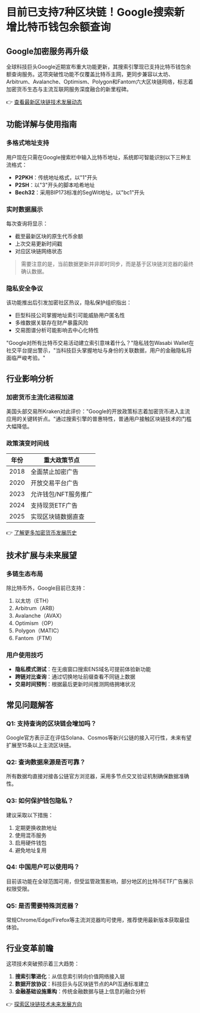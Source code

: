 # 目前已支持7种区块链！Google搜索新增比特币钱包余额查询

## Google加密服务再升级
全球科技巨头Google近期宣布重大功能更新，其搜索引擎现已支持比特币钱包余额查询服务。这项突破性功能不仅覆盖比特币主网，更同步兼容以太坊、Arbitrum、Avalanche、Optimism、Polygon和Fantom六大区块链网络，标志着加密货币生态与主流互联网服务深度融合的新里程碑。

👉 [查看最新区块链技术发展动态](https://bit.ly/okx_welcome)

## 功能详解与使用指南
### 多格式地址支持
用户现在只需在Google搜索栏中输入比特币地址，系统即可智能识别以下三种主流格式：
- **P2PKH**：传统地址格式，以"1"开头
- **P2SH**：以"3"开头的脚本哈希地址
- **Bech32**：采用BIP173标准的SegWit地址，以"bc1"开头

### 实时数据展示
每次查询将显示：
- 截至最新区块的原生代币余额
- 上次交易更新时间戳
- 对应区块链网络状态

> 需要注意的是，当前数据更新并非即时同步，而是基于区块链浏览器的最终确认数据。

### 隐私安全争议
该功能推出后引发加密社区热议，隐私保护组织指出：
- 巨型科技公司掌握地址索引可能威胁用户匿名性
- 多维数据关联存在财产暴露风险
- 交易图谱分析可能影响去中心化特性

"Google对所有比特币交易活动建立索引意味着什么？"隐私钱包Wasabi Wallet在社交平台提出警示，"当科技巨头掌握地址与身份的关联数据，用户的金融隐私将面临严峻考验。"

## 行业影响分析
### 加密货币主流化进程加速
美国头部交易所Kraken对此评价："Google的开放政策标志着加密货币进入主流应用的关键转折点。"通过搜索引擎的普惠特性，普通用户接触区块链技术的门槛大幅降低。

### 政策演变时间线
| 年份 | 重大政策节点 |
|------|--------------|
| 2018 | 全面禁止加密广告 |
| 2020 | 开放交易平台广告 |
| 2023 | 允许钱包/NFT服务推广 |
| 2024 | 支持现货ETF广告 |
| 2025 | 实现区块链数据直查 |

👉 [了解更多加密货币发展历史](https://bit.ly/okx_welcome)

## 技术扩展与未来展望
### 多链生态布局
除比特币外，Google目前已支持：
1. 以太坊（ETH）
2. Arbitrum（ARB）
3. Avalanche（AVAX）
4. Optimism（OP）
5. Polygon（MATIC）
6. Fantom（FTM）

### 用户使用技巧
- **隐私模式测试**：在无痕窗口搜索ENS域名可提前体验新功能
- **跨链对比查询**：通过切换地址前缀查看不同链上数据
- **交易时间预判**：根据最后更新时间推测网络拥堵状况

## 常见问题解答
### Q1: 支持查询的区块链会增加吗？
Google官方表示正在评估Solana、Cosmos等新兴公链的接入可行性，未来有望扩展至15条以上主流区块链。

### Q2: 查询数据来源是否可靠？
所有数据均直接对接各公链官方浏览器，采用多节点交叉验证机制确保数据准确性。

### Q3: 如何保护钱包隐私？
建议采取以下措施：
1. 定期更换收款地址
2. 使用混币服务
3. 启用硬件钱包
4. 避免地址复用

### Q4: 中国用户可以使用吗？
目前该功能在全球范围可用，但受监管政策影响，部分地区的比特币ETF广告展示权限受限。

### Q5: 是否需要特殊浏览器？
常规Chrome/Edge/Firefox等主流浏览器均可使用，推荐使用最新版本获取最佳体验。

## 行业变革前瞻
这项技术突破预示着三大趋势：
1. **搜索引擎进化**：从信息索引转向价值网络接入层
2. **数据开放协议**：科技巨头与区块链节点的API互通标准建立
3. **金融基础设施重构**：传统金融数据与链上信息的融合分析

👉 [探索区块链技术未来发展方向](https://bit.ly/okx_welcome)
